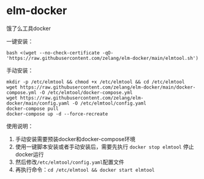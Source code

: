 # elm-docker
 饿了么工具docker
 
一键安装：
```shell
bash <(wget --no-check-certificate -qO- 'https://raw.githubusercontent.com/zelang/elm-docker/main/elmtool.sh')
```

手动安装：
```shell
mkdir -p /etc/elmtool && chmod +x /etc/elmtool && cd /etc/elmtool
wget https://raw.githubusercontent.com/zelang/elm-docker/main/docker-compose.yml -O /etc/elmtool/docker-compose.yml
wget https://raw.githubusercontent.com/zelang/elm-docker/main/config.yaml -O /etc/elmtool/config.yaml
docker-compose pull
docker-compose up -d --force-recreate
```

使用说明：

1. 手动安装需要预装docker和docker-compose环境
2. 使用一键脚本安装或者手动安装后，需要先执行 `docker stop elmtool` 停止docker运行
3. 然后修改`/etc/elmtool/config.yaml`配置文件
4. 再执行命令：`cd /etc/elmtool && docker start elmtool`